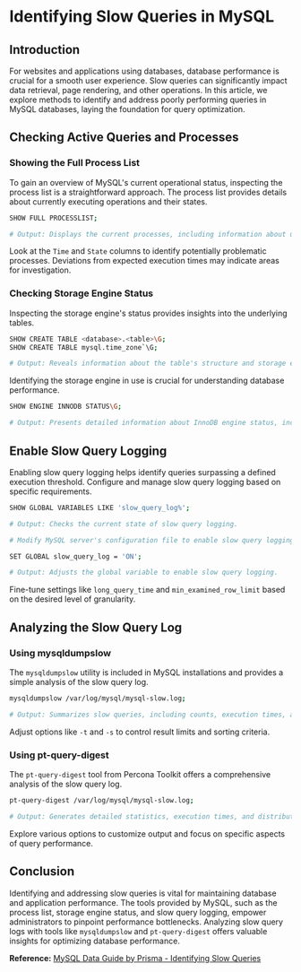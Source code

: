 # Identifying Slow Queries in MySQL

## Introduction

For websites and applications using databases, database performance is crucial for a smooth user experience. Slow queries can significantly impact data retrieval, page rendering, and other operations. In this article, we explore methods to identify and address poorly performing queries in MySQL databases, laying the foundation for query optimization.

## Checking Active Queries and Processes

### Showing the Full Process List

To gain an overview of MySQL's current operational status, inspecting the process list is a straightforward approach. The process list provides details about currently executing operations and their states.

```BASH
SHOW FULL PROCESSLIST;

# Output: Displays the current processes, including information about user, host, command, time, state, and query details.
```

Look at the `Time` and `State` columns to identify potentially problematic processes. Deviations from expected execution times may indicate areas for investigation.

### Checking Storage Engine Status

Inspecting the storage engine's status provides insights into the underlying tables.

```BASH
SHOW CREATE TABLE <database>.<table>\G;
SHOW CREATE TABLE mysql.time_zone`\G;

# Output: Reveals information about the table's structure and storage engine.
```

Identifying the storage engine in use is crucial for understanding database performance.

```BASH
SHOW ENGINE INNODB STATUS\G;

# Output: Presents detailed information about InnoDB engine status, including transactions, file I/O, buffer pool, and more.
```

## Enable Slow Query Logging

Enabling slow query logging helps identify queries surpassing a defined execution threshold. Configure and manage slow query logging based on specific requirements.

```BASH
SHOW GLOBAL VARIABLES LIKE 'slow_query_log%';

# Output: Checks the current state of slow query logging.

# Modify MySQL server's configuration file to enable slow query logging.

SET GLOBAL slow_query_log = 'ON';

# Output: Adjusts the global variable to enable slow query logging.
```

Fine-tune settings like `long_query_time` and `min_examined_row_limit` based on the desired level of granularity.

## Analyzing the Slow Query Log

### Using mysqldumpslow

The `mysqldumpslow` utility is included in MySQL installations and provides a simple analysis of the slow query log.

```BASH
mysqldumpslow /var/log/mysql/mysql-slow.log;

# Output: Summarizes slow queries, including counts, execution times, and query details.
```

Adjust options like `-t` and `-s` to control result limits and sorting criteria.

### Using pt-query-digest

The `pt-query-digest` tool from Percona Toolkit offers a comprehensive analysis of the slow query log.

```BASH
pt-query-digest /var/log/mysql/mysql-slow.log;

# Output: Generates detailed statistics, execution times, and distribution of slow queries.
```

Explore various options to customize output and focus on specific aspects of query performance.

## Conclusion

Identifying and addressing slow queries is vital for maintaining database and application performance. The tools provided by MySQL, such as the process list, storage engine status, and slow query logging, empower administrators to pinpoint performance bottlenecks. Analyzing slow query logs with tools like `mysqldumpslow` and `pt-query-digest` offers valuable insights for optimizing database performance.

**Reference:** [MySQL Data Guide by Prisma - Identifying Slow Queries](https://www.prisma.io/dataguide/mysql/reading-and-querying-data/identifying-slow-queries#using-mysqldumpslow-to-analyze-the-slow-query-log)
